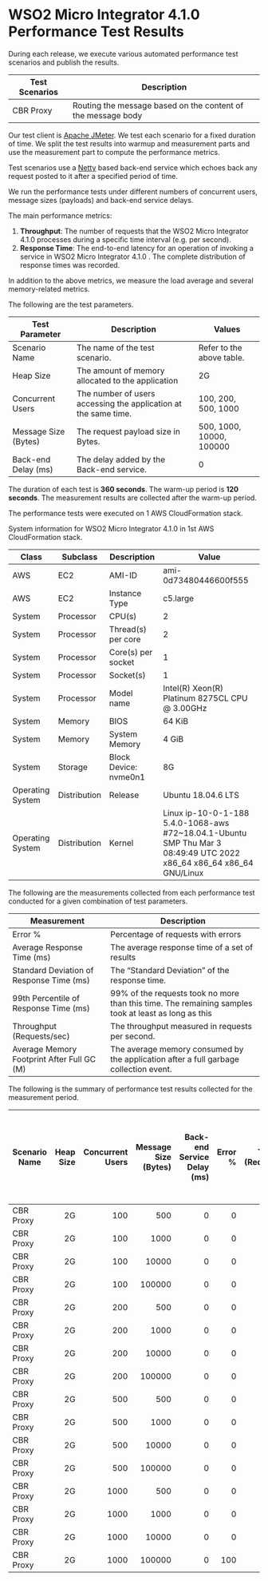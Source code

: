 # WSO2 Micro Integrator 4.1.0 Performance Test Results

During each release, we execute various automated performance test scenarios and publish the results.

| Test Scenarios | Description |
| --- | --- |
| CBR Proxy | Routing the message based on the content of the message body |

Our test client is [Apache JMeter](https://jmeter.apache.org/index.html). We test each scenario for a fixed duration of
time. We split the test results into warmup and measurement parts and use the measurement part to compute the
performance metrics.

Test scenarios use a [Netty](https://netty.io/) based back-end service which echoes back any request
posted to it after a specified period of time.

We run the performance tests under different numbers of concurrent users, message sizes (payloads) and back-end service
delays.

The main performance metrics:

1. **Throughput**: The number of requests that the WSO2 Micro Integrator 4.1.0 processes during a specific time interval (e.g. per second).
2. **Response Time**: The end-to-end latency for an operation of invoking a service in WSO2 Micro Integrator 4.1.0 . The complete distribution of response times was recorded.

In addition to the above metrics, we measure the load average and several memory-related metrics.

The following are the test parameters.

| Test Parameter | Description | Values |
| --- | --- | --- |
| Scenario Name | The name of the test scenario. | Refer to the above table. |
| Heap Size | The amount of memory allocated to the application | 2G |
| Concurrent Users | The number of users accessing the application at the same time. | 100, 200, 500, 1000 |
| Message Size (Bytes) | The request payload size in Bytes. | 500, 1000, 10000, 100000 |
| Back-end Delay (ms) | The delay added by the Back-end service. | 0 |

The duration of each test is **360 seconds**. The warm-up period is **120 seconds**.
The measurement results are collected after the warm-up period.

The performance tests were executed on 1 AWS CloudFormation stack.


System information for WSO2 Micro Integrator 4.1.0 in 1st AWS CloudFormation stack.

| Class | Subclass | Description | Value |
| --- | --- | --- | --- |
| AWS | EC2 | AMI-ID | ami-0d73480446600f555 |
| AWS | EC2 | Instance Type | c5.large |
| System | Processor | CPU(s) | 2 |
| System | Processor | Thread(s) per core | 2 |
| System | Processor | Core(s) per socket | 1 |
| System | Processor | Socket(s) | 1 |
| System | Processor | Model name | Intel(R) Xeon(R) Platinum 8275CL CPU @ 3.00GHz |
| System | Memory | BIOS | 64 KiB |
| System | Memory | System Memory | 4 GiB |
| System | Storage | Block Device: nvme0n1 | 8G |
| Operating System | Distribution | Release | Ubuntu 18.04.6 LTS |
| Operating System | Distribution | Kernel | Linux ip-10-0-1-188 5.4.0-1068-aws #72~18.04.1-Ubuntu SMP Thu Mar 3 08:49:49 UTC 2022 x86_64 x86_64 x86_64 GNU/Linux |


The following are the measurements collected from each performance test conducted for a given combination of
test parameters.

| Measurement | Description |
| --- | --- |
| Error % | Percentage of requests with errors |
| Average Response Time (ms) | The average response time of a set of results |
| Standard Deviation of Response Time (ms) | The “Standard Deviation” of the response time. |
| 99th Percentile of Response Time (ms) | 99% of the requests took no more than this time. The remaining samples took at least as long as this |
| Throughput (Requests/sec) | The throughput measured in requests per second. |
| Average Memory Footprint After Full GC (M) | The average memory consumed by the application after a full garbage collection event. |

The following is the summary of performance test results collected for the measurement period.

|  Scenario Name | Heap Size | Concurrent Users | Message Size (Bytes) | Back-end Service Delay (ms) | Error % | Throughput (Requests/sec) | Average Response Time (ms) | Standard Deviation of Response Time (ms) | 99th Percentile of Response Time (ms) | WSO2 Micro Integrator 4.1.0 GC Throughput (%) | Average WSO2 Micro Integrator 4.1.0 Memory Footprint After Full GC (M) |
|---|---:|---:|---:|---:|---:|---:|---:|---:|---:|---:|---:|
|  CBR Proxy | 2G | 100 | 500 | 0 | 0 | 3376.45 | 29.52 | 28.12 | 116 | 93.42 | 174.236 |
|  CBR Proxy | 2G | 100 | 1000 | 0 | 0 | 3048.04 | 32.71 | 38.87 | 119 | N/A | N/A |
|  CBR Proxy | 2G | 100 | 10000 | 0 | 0 | 1088.06 | 91.76 | 57.09 | 273 | N/A | N/A |
|  CBR Proxy | 2G | 100 | 100000 | 0 | 0 | 114.69 | 870.25 | 225.05 | 1567 | N/A | N/A |
|  CBR Proxy | 2G | 200 | 500 | 0 | 0 | 3408.93 | 58.54 | 47.18 | 183 | N/A | N/A |
|  CBR Proxy | 2G | 200 | 1000 | 0 | 0 | 3063.17 | 65.15 | 59.37 | 200 | N/A | N/A |
|  CBR Proxy | 2G | 200 | 10000 | 0 | 0 | 1058.92 | 188.75 | 93.81 | 457 | N/A | N/A |
|  CBR Proxy | 2G | 200 | 100000 | 0 | 0 | 85.06 | 2338.49 | 865.14 | 4511 | N/A | N/A |
|  CBR Proxy | 2G | 500 | 500 | 0 | 0 | 3373.87 | 147.95 | 79.03 | 369 | N/A | N/A |
|  CBR Proxy | 2G | 500 | 1000 | 0 | 0 | 3055.24 | 163.5 | 89.35 | 413 | N/A | N/A |
|  CBR Proxy | 2G | 500 | 10000 | 0 | 0 | 967.7 | 516.21 | 192.58 | 1079 | N/A | N/A |
|  CBR Proxy | 2G | 500 | 100000 | 0 | 0 | 41.51 | 11857.4 | 3804.75 | 19199 | N/A | N/A |
|  CBR Proxy | 2G | 1000 | 500 | 0 | 0 | 2821.24 | 354.05 | 157.66 | 819 | N/A | N/A |
|  CBR Proxy | 2G | 1000 | 1000 | 0 | 0 | 2925.4 | 341.39 | 170.28 | 835 | N/A | N/A |
|  CBR Proxy | 2G | 1000 | 10000 | 0 | 0 | 767.73 | 1295.15 | 520.99 | 2959 | N/A | N/A |
|  CBR Proxy | 2G | 1000 | 100000 | 0 | 100 | 4.56 | 119136.7 | 12346.79 | 179199 | N/A | N/A |
